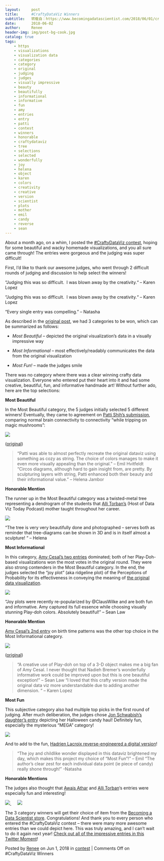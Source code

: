 ```yaml
---
layout:     post
title:      #CraftyDataViz Winners
subtitle:   转载自：https://www.becomingadatascientist.com/2018/06/01/craftydataviz-winners/
date:       2018-06-02
author:     Renee
header-img: img/post-bg-cook.jpg
catalog: true
tags:
    - https
    - visualizations
    - visualization data
    - categories
    - category
    - original
    - judging
    - judges
    - visually impressive
    - beauty
    - beautifully
    - informational
    - informative
    - fun
    - amy
    - entries
    - entry
    - patti
    - contest
    - winners
    - honorable
    - craftydataviz
    - tree
    - selections
    - selected
    - wonderfully
    - joy
    - helena
    - object
    - karen
    - colors
    - creativity
    - creative
    - version
    - scientist
    - plots
    - mother
    - emil
    - candy
    - reverse
    - sean
---
```


About a month ago, on a whim, I posted the [#CraftyDataViz contest](https://www.becomingadatascientist.com/2018/05/05/craftydataviz-contest), hoping for some beautiful and wacky homemade visualizations, and you all sure came through! The entries were gorgeous and the judging was super difficult!

First, I’d like to thank our awesome judges, who went through 2 difficult rounds of judging and discussion to help select the winners!



“Judging this was so difficult.  I was blown away by the creativity.“ – Karen Lopez

> 
“Judging this was so difficult.  I was blown away by the creativity.“ – Karen Lopez

“Every single entry was compelling.” – Natasha


As described in the [original post](https://www.becomingadatascientist.com/2018/05/05/craftydataviz-contest), we had 3 categories to be won, which can be summarized as follows:

- *Most Beautiful* – depicted the original visualization’s data in a visually impressive way

- *Most Informational* – most effectively/readably communicates the data from the original visualization

- *Most Fun!* – made the judges smile


There was no category where there was a clear winning crafty data visualization. Everyone who entered put their heart into it and had some creative, beautiful, fun, and informative handmade art! Without further ado, here are the top selections:

**Most Beautiful**

In the Most Beautiful category, the 5 judges initially selected 5 different winners! Eventually, they came to agreement on [Patti Shih’s submission](https://twitter.com/pattithepotato/status/998336830662758409), comparing normal brain connectivity to connectivity “while tripping on magic mushrooms”:

[![](https://www.becomingadatascientist.com/wp-content/uploads/2018/06/DdrLOgeUQAEqvUw-1024x609.jpg)
](https://www.becomingadatascientist.com/wp-content/uploads/2018/06/DdrLOgeUQAEqvUw.jpg)

([original](https://twitter.com/pattithepotato/status/998336830662758409/photo/1?ref_src=twsrc%5Etfw&ref_url=https%3A%2F%2Ftwitter.com%2Fpattithepotato%2Fstatus%2F998336830662758409))

> “Patti was able to almost perfectly recreate the original dataviz using something as cozy as string. The choice of colors manages to make it even more visually appealing than the original.” – Emil Hvitfeldt
“Circos diagrams, although hard to gain insight from, are pretty. By sculpturing layers with string, Patti enhanced both their beauty and their informational value.” – Helena Jambor

**Honorable Mention**

The runner up in the Most Beautiful category was a twisted-metal tree representing a dendrogram of the students that [Alli Torban’s](https://twitter.com/DataVizToday/status/994955972807413763) (Host of Data Viz Today Podcast) mother taught throughout her career.

[![](https://www.becomingadatascientist.com/wp-content/uploads/2018/06/Dc7JjUUX0AAbYCR-1024x1024.jpg)
](https://www.becomingadatascientist.com/wp-content/uploads/2018/06/Dc7JjUUX0AAbYCR.jpg)

> 
“The tree is very very beautifully done and photographed – serves both as reminder that tree-diagrams can be shown in 3D and is in itself almost a sculpture! “ – Helena


**Most Informational**

In this category, [Amy Cesal’s two entries](https://twitter.com/search?f=tweets&vertical=default&q=from%3A%40amycesal%20%23CraftyDataViz&src=typd) dominated; both of her Play-Doh-based visualizations won the most votes in the original round. They were also strong contenders in the Most Beautiful category. In the end, the judges selected the “joy plot” (aka ridgeline plot) of the Perceptions of Probability for its effectiveness in conveying the meaning of [the original data visualization](https://github.com/zonination/perceptions/blob/master/joy1.png).

[![](https://www.becomingadatascientist.com/wp-content/uploads/2018/06/Dcsft4GXkAA_9HV-819x1024.jpg)
](https://www.becomingadatascientist.com/wp-content/uploads/2018/06/Dcsft4GXkAA_9HV.jpg)

> 
“Joy plots were recently re-popularized by @ClausWilke and are both fun and informative. Amy captured its full essence while choosing visually stunning Play-doh colors. Absolutely beautiful!” – Sean Law


**Honorable Mention**

[Amy Cesal’s 2nd entry](https://twitter.com/AmyCesal/status/999447156716195840) on birth time patterns was the other top choice in the Most Informational category.

[![](https://www.becomingadatascientist.com/wp-content/uploads/2018/06/Dd6_mCBU0AE09Ld-819x1024.jpg)
](https://www.becomingadatascientist.com/wp-content/uploads/2018/06/Dd6_mCBU0AE09Ld.jpg)

([original](https://blogs.scientificamerican.com/sa-visual/why-are-so-many-babies-born-around-8-00-a-m))

> “A creative use of Play-doh on top of a 3-D object makes me a big fan of Amy Cesal. I never thought that Nadieh Bremer’s wonderfully informative work could be improved upon but this is one beautiful exception!” – Sean Law
“I loved that this crafty version made the original data viz more understandable due to adding another dimension. “ – Karen Lopez

**Most Fun**

This subjective category also had multiple top picks in the first round of judging. After much deliberation, the judges chose [Jon Schwabish’s daughter’s entry](https://twitter.com/jschwabish/status/926088197867753474) depicting her Halloween candy haul! Definitely fun, especially the mysterious “MEGA” category!

[![](https://www.becomingadatascientist.com/wp-content/uploads/2018/06/DNogTWEX4AAoTKM-1024x768.jpg)
](https://www.becomingadatascientist.com/wp-content/uploads/2018/06/DNogTWEX4AAoTKM.jpg)

And to add to the fun, [Hadrien Lacroix reverse-engineered a digital version](https://twitter.com/hadrienlcrx/status/926185297905356800)!

> “The joy and childlike wonder displayed in this dataviz brightened my day, which makes this project my choice of “Most Fun”!” – Emil
“The author’s clear zest for each individual data point (ie piece of candy) really shone through!” -Natasha

**Honorable Mentions**

The judges also thought that [Awais Athar](https://twitter.com/awaisathar/status/994968176919183360) and [Alli Torban](https://twitter.com/DataVizToday/status/994289509679419392)‘s entries were especially fun and interesting!

[![](https://www.becomingadatascientist.com/wp-content/uploads/2018/06/Dc7U1xhWAAEq61y-300x300.jpg)
](https://www.becomingadatascientist.com/wp-content/uploads/2018/06/Dc7U1xhWAAEq61y.jpg)     [![](https://www.becomingadatascientist.com/wp-content/uploads/2018/06/Dcxsf1DVwAAQzlw-300x225.jpg)
](https://www.becomingadatascientist.com/wp-content/uploads/2018/06/Dcxsf1DVwAAQzlw.jpg)

The 3 category winners will get their choice of item from the [Becoming a Data Scientist store](https://teespring.com/stores/becoming-a-data-scientist). Congratulations! And thank you to every person who entered the #CraftyDataViz contest – there were many more awesome entries than we could depict here. This was truly amazing, and I can’t wait to do it again next year! [Check out all of the impressive entries in this Twitter Moment](https://twitter.com/i/moments/993220602801610752)!









Posted by [Renee](https://www.becomingadatascientist.com/author/renee) on Jun 1, 2018 in [contest](https://www.becomingadatascientist.com/category/contest) | Comments Off on #CraftyDataViz Winners 




